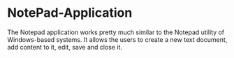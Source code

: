 # NotePad-Application
The Notepad application works pretty much similar to the Notepad utility of Windows-based systems. It allows the users to create a new text document, add content to it, edit, save and close it.

